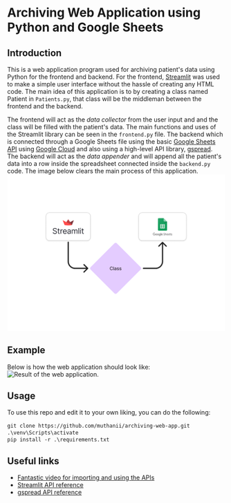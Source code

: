 # Archiving Web Application using Python and Google Sheets

## Introduction
This is a web application program used for archiving patient's data using Python for the frontend and backend. For the frontend, [Streamlit](https://streamlit.io/) was used to make a simple user interface without the hassle of creating any HTML code. The main idea of this application is to by creating a class named Patient in ``Patients.py``, that class will be the middleman between the frontend and the backend. 

The frontend will act as the *data collector* from the user input and and the class will be filled with the patient's data. The main functions and uses of the Streamlit library can be seen in the ``frontend.py`` file. The backend which is connected through a Google Sheets file using the basic [Google Sheets API](https://developers.google.com/sheets/api/guides/concepts) using [Google Cloud](https://cloud.google.com/) and also using a high-level API library, [gspread](https://github.com/burnash/gspread). The backend will act as the *data appender* and will append all the patient's data into a row inside the spreadsheet connected inside the ``backend.py`` code. The image below clears the main process of this application.
![Idea of the process.](img/process.png)

## Example
Below is how the web application should look like:
![Result of the web application.](result.png)

## Usage
To use this repo and edit it to your own liking, you can do the following:
```
git clone https://github.com/muthanii/archiving-web-app.git
.\venv\Scripts\activate
pip install -r .\requirements.txt
```

## Useful links
- [Fantastic video for importing and using the APIs](https://www.youtube.com/watch?v=zCEJurLGFRk&t=355s)
- [Streamlit API reference](https://docs.streamlit.io/)
- [gspread API reference](https://docs.gspread.org/en/v6.0.0/)
